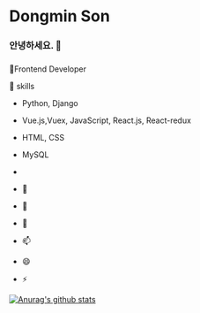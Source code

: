# Dongmin Son
### 안녕하세요. 👋
### 

🌱Frontend Developer

🔭 skills
- Python, Django
- Vue.js,Vuex, JavaScript, React.js, React-redux
- HTML, CSS
- MySQL
- 

- 👯 
- 🤔 
- 💬
- 📫 
- 😄 
- ⚡ 


[![Anurag's github stats](https://github-readme-stats.vercel.app/api?username=sondongmin0419&show_icons=true&theme=radical)](https://github.com/anuraghazra/github-readme-stats)
